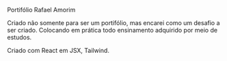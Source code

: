 Portifólio Rafael Amorim 

Criado não somente para ser um portifólio, mas encarei como um desafio a ser criado. Colocando em prática todo ensinamento adquirido por meio de estudos. 


Criado com React em JSX, Tailwind.
